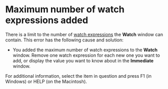 
# Maximum number of watch expressions added

There is a limit to the number of  [watch expressions](b8bdf64f-5920-1ae9-16d0-b26d09524a30.md) the **Watch** window can contain. This error has the following cause and solution:



- You added the maximum number of watch expressions to the  **Watch** window. Remove one watch expression for each new one you want to add, or display the value you want to know about in the **Immediate** window.
    

For additional information, select the item in question and press F1 (in Windows) or HELP (on the Macintosh).
